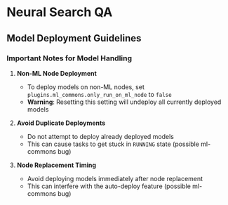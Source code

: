 # Neural Search QA

## Model Deployment Guidelines

### Important Notes for Model Handling

1. **Non-ML Node Deployment**
   - To deploy models on non-ML nodes, set `plugins.ml_commons.only_run_on_ml_node` to `false`
   - **Warning**: Resetting this setting will undeploy all currently deployed models

2. **Avoid Duplicate Deployments**
   - Do not attempt to deploy already deployed models
   - This can cause tasks to get stuck in `RUNNING` state (possible ml-commons bug)

3. **Node Replacement Timing**
   - Avoid deploying models immediately after node replacement
   - This can interfere with the auto-deploy feature (possible ml-commons bug)
